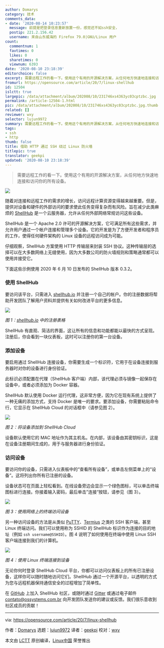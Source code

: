 ```yaml
---
author: Domarys
category: 技术
comments_data:
- date: '2020-08-14 10:23:57'
  message: 前提是把登录信息重新放置一份，感觉还不如ssh安全，
  postip: 221.2.156.42
  username: 来自山东威海的 Firefox 79.0|GNU/Linux 用户
count:
  commentnum: 1
  favtimes: 0
  likes: 0
  sharetimes: 0
  viewnum: 6393
date: '2020-08-10 23:18:39'
editorchoice: false
excerpt: 需要远程工作的看一下。使用这个有用的开源解决方案，从任何地方快速地连接和访问你的所有设备。
fromurl: https://opensource.com/article/20/7/linux-shellhub
id: 12504
islctt: true
largepic: /data/attachment/album/202008/10/231746xs4363yc03cptzbc.jpg
permalink: /article-12504-1.html
pic: /data/attachment/album/202008/10/231746xs4363yc03cptzbc.jpg.thumb.jpg
related: []
reviewer: wxy
selector: lujun9972
summary: 需要远程工作的看一下。使用这个有用的开源解决方案，从任何地方快速地连接和访问你的所有设备。
tags:
- ssh
- http
thumb: false
title: 借助 HTTP 通过 SSH 绕过 Linux 防火墙
titlepic: true
translator: geekpi
updated: '2020-08-10 23:18:39'
---
```



> 
> 需要远程工作的看一下。使用这个有用的开源解决方案，从任何地方快速地连接和访问你的所有设备。
> 
> 
> 


![](/data/attachment/album/202008/10/231746xs4363yc03cptzbc.jpg)


随着对连接和远程工作的需求的增长，访问远程计算资源变得越来越重要。但是，提供对设备和硬件的外部访问的要求使此任务变得复杂而有风险。旨在减少此类麻烦的 [ShellHub](https://github.com/shellhub-io/shellhub) 是一个云服务器，允许从任何外部网络常规访问这些设备。


ShellHub 是一个 Apache 2.0 许可的开源解决方案，它可满足所有这些需求，并允许用户通过一个帐户连接和管理多个设备。它的开发是为了方便开发者和程序员的工作，使得任何硬件架构的 Linux 设备的远程访问成为可能。


仔细观察，ShellHub 方案使用 HTTP 传输层来封装 SSH 协议。这种传输层的选择可以在大多数网络上无缝使用，因为大多数公司的防火墙规则和策略通常都可以使用并接受它。


下面这些示例使用 2020 年 6 月 10 日发布的 ShellHub 版本 0.3.2。


### 使用 ShellHub


要访问该平台，只需进入 [shellhub.io](https://www.shellhub.io/) 并注册一个自己的帐户。你的注册数据将帮助开发团队了解用户资料并提供有关如何改进平台的更多信息。


![](/data/attachment/album/202008/10/231500mboohj2zbyirnhff.png)


*图 1：[shellhub.io](https://opensource.com/article/20/7/www.shellhub.io) 中的注册表格*


ShellHub 有直观、简洁的界面，这让所有的信息和功能都能以最快的方式呈现。注册后，你会看到一块仪表板，这时可以注册你的第一台设备。


### 添加设备


要启用通过 ShellHub 连接设备，你需要生成一个标识符，它用于在设备连接到服务器时对你的设备进行身份验证。


此标识必须配置在代理（ShellHub 客户端）内部，该代理必须与镜像一起保存在设备中，或者必须添加为 Docker 容器。


ShellHub 默认使用 Docker 运行代理，这非常方便，因为它在现有系统上提供了一种无痛的添加方式，支持 Docker 是唯一的要求。要添加设备，你需要粘贴命令行，它显示在 ShellHub Cloud 的对话框中（请参见图 2）。


![](/data/attachment/album/202008/10/231537mgs1qv7tifl5q8ls.gif)


*图 2：将设备添加到 ShellHub Cloud*


设备默认使用它的 MAC 地址作为其主机名。在内部，该设备由其密钥标识，这是在设备注册期间生成的，用于与服务器进行身份验证。


### 访问设备


要访问你的设备，只需进入仪表板中的“查看所有设备”，或单击左侧菜单上的“设备”。这将列出你所有已注册的设备。


设备状态可在页面上轻松看到。在线设备旁边会显示一个绿色图标，可以单击终端图标进行连接。你接着输入密码，最后单击”连接“按钮，请参见（图 3）。


![](/data/attachment/album/202008/10/231623ecwbeiz4qnelxcxn.gif)


*图 3：使用网络上的终端访问设备*


另一种访问设备的方法是从类似 [PuTTY](https://www.putty.org/)、[Termius](https://termius.com/) 之类的 SSH 客户端，甚至 Linux 终端访问。我们可以使用称为 SSHID 的 ShellHub 标识作为连接的目的地址（例如 `ssh username@SSHID`）。图 4 说明了如何使用在终端中使用 Linux SSH 客户端连接到我们的计算机。


![](/data/attachment/album/202008/10/231657chsp93n9xrhenehr.gif)


*图 4：使用 Linux 终端连接到设备*


无论你何时登录 ShellHub Cloud 平台，你都可以访问仪表板上的所有已注册设备，这样你可以随时随地访问它们。ShellHub 通过一个开源平台，以透明的方式为您与远程机器保持通信安全的过程增加了简单性。


在 [GitHub](https://github.com/shellhub-io/shellhub) 上加入 ShellHub 社区，或随时通过 [Gitter](https://gitter.im/shellhub-io/community?at=5e39ad8b3aca1e4c5f633e8f) 或通过电子邮件 [contato@ossystems.com.br](mailto:contato@ossystems.com.br) 向开发团队发送你的建议或反馈。我们很乐意收到社区成员的贡献！




---


via: <https://opensource.com/article/20/7/linux-shellhub>


作者：[Domarys](https://opensource.com/users/domarys) 选题：[lujun9972](https://github.com/lujun9972) 译者：[geekpi](https://github.com/geekpi) 校对：[wxy](https://github.com/wxy)


本文由 [LCTT](https://github.com/LCTT/TranslateProject) 原创编译，[Linux中国](https://linux.cn/) 荣誉推出
